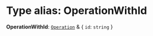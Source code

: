 # Type alias: OperationWithId

**OperationWithId**: [`Operation`](/en/auto-docs/free-layout-editor/interfaces/Operation.md) & { `id`: `string`  }
